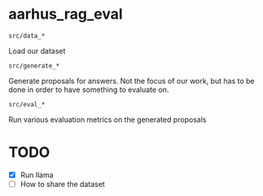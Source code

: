 # aarhus_rag_eval


```
src/data_*
```

Load our dataset

```
src/generate_*
```

Generate proposals for answers. Not the focus of our work, but has to be done in order to have something to evaluate on.

```
src/eval_*
```

Run various evaluation metrics on the generated proposals

# TODO
- [x] Run llama
- [ ] How to share the dataset
